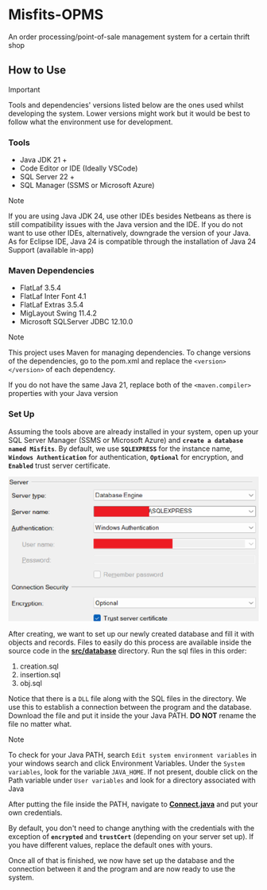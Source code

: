 # Misfits-OPMS

An order processing/point-of-sale management system for a certain thrift shop

## How to Use

> [!IMPORTANT]
> Tools and dependencies' versions listed below are the ones used whilst developing the system. Lower versions might work but it would be best to follow what the environment use for development.

### Tools
- Java JDK 21 +
- Code Editor or IDE (Ideally VSCode)
- SQL Server 22 +
- SQL Manager (SSMS or Microsoft Azure)

> [!NOTE]
> If you are using Java JDK 24, use other IDEs besides Netbeans as there is still compatibility issues with the Java version and the IDE. If you do not want to use other IDEs, alternatively, downgrade the version of your Java. As for Eclipse IDE, Java 24 is compatible through the installation of Java 24 Support (available in-app)

### Maven Dependencies
- FlatLaf 3.5.4
- FlatLaf Inter Font 4.1
- FlatLaf Extras 3.5.4
- MigLayout Swing 11.4.2
- Microsoft SQLServer JDBC 12.10.0

> [!NOTE]
> This project uses Maven for managing dependencies. To change versions of the dependencies, go to the pom.xml and replace the `<version></version>` of each dependency.
>
> If you do not have the same Java 21, replace both of the `<maven.compiler>` properties with your Java version

### Set Up

Assuming the tools above are already installed in your system, open up your SQL Server Manager (SSMS or Microsoft Azure) and **`create a database named Misfits`**. By default, we use **`SQLEXPRESS`** for the instance name, **`Windows Authentication`** for authentication, **`Optional`** for encryption, and **`Enabled`** trust server certificate.

![A visual guide of the server set up](image.png)

After creating, we want to set up our newly created database and fill it with objects and records. Files to easily do this process are available inside the source code in the **[src/database](src/database/)** directory. Run the sql files in this order:

1. creation.sql
2. insertion.sql
3. obj.sql

Notice that there is a `DLL` file along with the SQL files in the directory. We use this to establish a connection between the program and the database. Download the file and put it inside the your Java PATH. **DO NOT** rename the file no matter what.

> [!NOTE]
> To check for your Java PATH, search `Edit system environment variables` in your windows search and click Environment Variables. Under the `System variables`, look for the variable `JAVA_HOME`. If not present, double click on the Path variable under `User variables` and look for a directory associated with Java

After putting the file inside the PATH, navigate to **[Connect.java](src/main/java/app/db/Connect.java)** and put your own credentials.

By default, you don't need to change anything with the credentials with the exception of **`encrypted`** and **`trustCert`** (depending on your server set up). If you have different values, replace the default ones with yours.

Once all of that is finished, we now have set up the database and the connection between it and the program and are now ready to use the system.